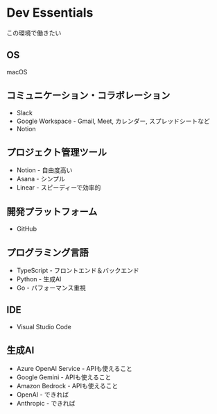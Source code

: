 # Dev Essentials

この環境で働きたい

## OS
macOS

## コミュニケーション・コラボレーション
- Slack
- Google Workspace - Gmail, Meet, カレンダー, スプレッドシートなど
- Notion

## プロジェクト管理ツール
- Notion - 自由度高い
- Asana - シンプル
- Linear - スピーディーで効率的

## 開発プラットフォーム
- GitHub

## プログラミング言語
- TypeScript - フロントエンド＆バックエンド
- Python - 生成AI
- Go - パフォーマンス重視

## IDE
- Visual Studio Code

## 生成AI
- Azure OpenAI Service - APIも使えること
- Google Gemini - APIも使えること
- Amazon Bedrock - APIも使えること
- OpenAI - できれば
- Anthropic - できれば
